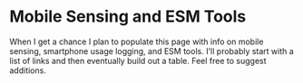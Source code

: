 # Mobile Sensing and ESM Tools

When I get a chance I plan to populate this page with info on mobile sensing, smartphone usage logging, and ESM tools.
I'll probably start with a list of links and then eventually build out a table.
Feel free to suggest additions.
